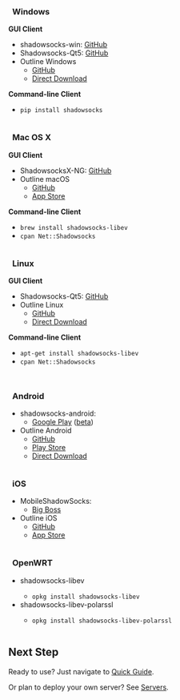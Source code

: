 <div id="download" class="container">
  <div class="sixteen columns"><br/></div>
  <div class="one-third column">
    <h3><i class="fa fa-windows fa-3x"></i> &nbsp; Windows</h3>
    <p><strong>GUI Client</strong></p>
    <ul>
      <li>shadowsocks-win: <a href="https://github.com/shadowsocks/shadowsocks-windows/releases">GitHub</a>
      </li>
      <li>Shadowsocks-Qt5: <a href="https://github.com/shadowsocks/shadowsocks-qt5/releases">GitHub</a>
      </li>
      <li>Outline Windows
        <ul>
          <li><a href="https://github.com/Jigsaw-Code/outline-client/">GitHub</a></li>
          <li><a href="https://raw.githubusercontent.com/Jigsaw-Code/outline-releases/master/client/Outline-Client.exe">Direct Download</a></li>
        </ul>
      </li>
    </ul>
    <p><strong>Command-line Client</strong></p>
    <ul>
      <li>
        <code>pip install shadowsocks</code>
      </li>
    </ul>
  </div>
  <div class="one-third column">
    <h3><i class="fa fa-apple fa-3x"></i> &nbsp; Mac OS X</h3>
    <p><strong>GUI Client</strong></p>
    <ul>
      <li>ShadowsocksX-NG: <a href="https://github.com/shadowsocks/ShadowsocksX-NG/releases">GitHub</a></li>
      <li>Outline macOS
        <ul>
          <li><a href="https://github.com/Jigsaw-Code/outline-client/">GitHub</a></li>
          <li><a href="https://itunes.apple.com/app/outline-app/id1356178125">App Store</a></li>
        </ul>
      </li>
    </ul>
    <p><strong>Command-line Client</strong></p>
    <ul>
      <li>
        <code>brew install shadowsocks-libev</code>
      </li>
      <li>
        <code>cpan Net::Shadowsocks</code>
      </li>
    </ul>
  </div>
  <div class="one-third column">
    <h3><i class="fa fa-linux fa-3x"></i> &nbsp; Linux</h3>
    <p><strong>GUI Client</strong></p>
    <ul>
      <li>Shadowsocks-Qt5: <a href="https://github.com/shadowsocks/shadowsocks-qt5/wiki/Installation">GitHub</a>
      </li>
      <li>Outline Linux
        <ul>
          <li><a href="https://github.com/Jigsaw-Code/outline-client/">GitHub</a></li>
          <li><a href="https://raw.githubusercontent.com/Jigsaw-Code/outline-releases/master/client/stable/Outline-Client.AppImage">Direct Download</a></li>
        </ul>
      </li>  
    </ul>
    <p><strong>Command-line Client</strong></p>
    <ul>
      <li> <code>apt-get install shadowsocks-libev</code> </li>
      <li> <code>cpan Net::Shadowsocks</code> </li>
    </ul>
  </div>

  <p class="sixteen columns"></p>

  <div class="one-third column last">
    <h3><i class="fa fa-android fa-3x"></i> &nbsp; Android</h3>
    <ul>
      <li>shadowsocks-android:
        <ul>
          <li>
            <a href="https://play.google.com/store/apps/details?id=com.github.shadowsocks">Google Play</a>
            (<a href="https://play.google.com/apps/testing/com.github.shadowsocks">beta</a>)
          </li>
        </ul>
      </li>
       <li>Outline Android
        <ul>
          <li><a href="https://github.com/Jigsaw-Code/outline-client/">GitHub</a></li>
          <li><a href="https://play.google.com/store/apps/details?id=org.outline.android.client">Play Store</a></li>
          <li><a href="https://github.com/Jigsaw-Code/outline-releases/blob/master/client/Outline.apk?raw=true">Direct Download</a></li>
        </ul>
      </li>
    </ul>
  </div>
  <div class="one-third column last">
    <h3><i class="fa fa-apple fa-3x"></i> &nbsp; iOS</h3>
    <ul>
      <li>MobileShadowSocks:
        <ul>
          <li>
            <a href="http://apt.thebigboss.org/onepackage.php?bundleid=com.linusyang.shadowsocks">Big Boss</a>
          </li>
        </ul>
      </li>
      <li>Outline iOS
        <ul>
          <li><a href="https://github.com/Jigsaw-Code/outline-client/">GitHub</a></li>
          <li><a href="https://itunes.apple.com/app/outline-app/id1356177741">App Store</a></li>
        </ul>
      </li>
    </ul>
  </div>
  <div class="one-third column last">
    <h3><i class="fa fa-rss fa-flip-horizontal fa-3x"></i> &nbsp; OpenWRT</h3>
    <ul>
      <li>shadowsocks-libev</li>
      <ul>
          <li>
            <code>opkg install shadowsocks-libev</code>
          </li>
      </ul>
      <li>shadowsocks-libev-polarssl</li>
      <ul>
          <li>
            <code>opkg install shadowsocks-libev-polarssl</code>
          </li>
      </ul>
    </ul>
  </div>
</div>

## Next Step

Ready to use? Just navigate to [Quick Guide](/en/config/quick-guide.html).

Or plan to deploy your own server? See [Servers](/en/download/servers.html).
